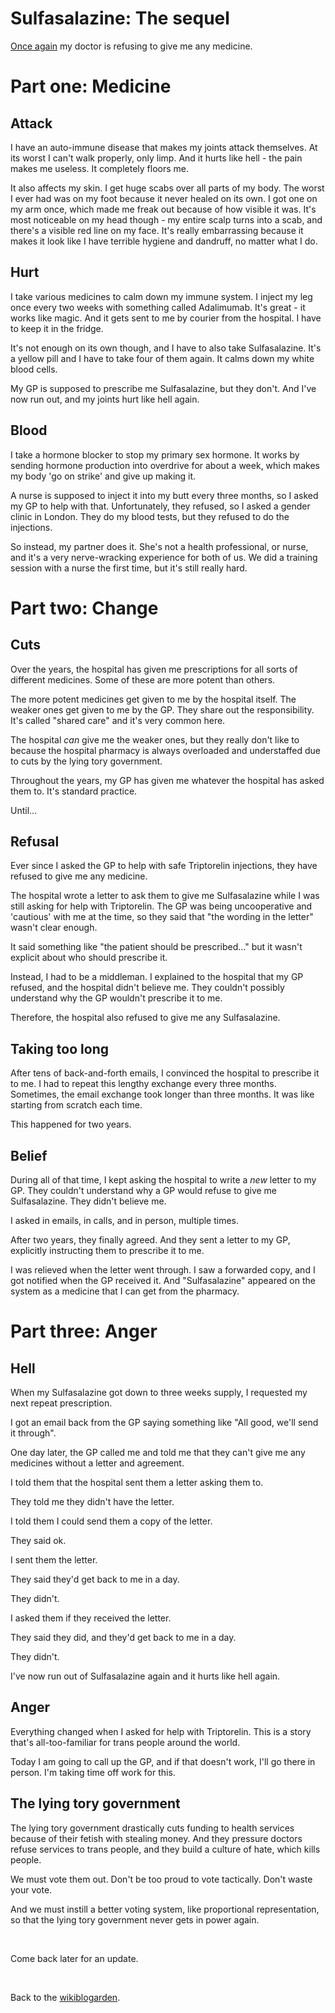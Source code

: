# Sulfasalazine: The sequel

[Once again](/wikiblogarden/health/sulfasalazine) my doctor is refusing to give me any medicine.

# Part one: Medicine

## Attack

I have an auto-immune disease that makes my joints attack themselves. At its worst I can't walk properly, only limp. And it hurts like hell - the pain makes me useless. It completely floors me.

It also affects my skin. I get huge scabs over all parts of my body. The worst I ever had was on my foot because it never healed on its own. I got one on my arm once, which made me freak out because of how visible it was. It's most noticeable on my head though - my entire scalp turns into a scab, and there's a visible red line on my face. It's really embarrassing because it makes it look like I have terrible hygiene and dandruff, no matter what I do.

## Hurt

I take various medicines to calm down my immune system. I inject my leg once every two weeks with something called Adalimumab. It's great - it works like magic. And it gets sent to me by courier from the hospital. I have to keep it in the fridge.

It's not enough on its own though, and I have to also take Sulfasalazine. It's a yellow pill and I have to take four of them again. It calms down my white blood cells.

My GP is supposed to prescribe me Sulfasalazine, but they don't. And I've now run out, and my joints hurt like hell again.

## Blood

I take a hormone blocker to stop my primary sex hormone. It works by sending hormone production into overdrive for about a week, which makes my body 'go on strike' and give up making it.

A nurse is supposed to inject it into my butt every three months, so I asked my GP to help with that. Unfortunately, they refused, so I asked a gender clinic in London. They do my blood tests, but they refused to do the injections.

So instead, my partner does it. She's not a health professional, or nurse, and it's a very nerve-wracking experience for both of us. We did a training session with a nurse the first time, but it's still really hard.

# Part two: Change

## Cuts

Over the years, the hospital has given me prescriptions for all sorts of different medicines. Some of these are more potent than others.

The more potent medicines get given to me by the hospital itself. The weaker ones get given to me by the GP. They share out the responsibility. It's called "shared care" and it's very common here.

The hospital *can* give me the weaker ones, but they really don't like to because the hospital pharmacy is always overloaded and understaffed due to cuts by the lying tory government.

Throughout the years, my GP has given me whatever the hospital has asked them to. It's standard practice.

Until...

## Refusal

Ever since I asked the GP to help with safe Triptorelin injections, they have refused to give me any medicine.

The hospital wrote a letter to ask them to give me Sulfasalazine while I was still asking for help with Triptorelin. The GP was being uncooperative and 'cautious' with me at the time, so they said that "the wording in the letter" wasn't clear enough.

It said something like "the patient should be prescribed..." but it wasn't explicit about who should prescribe it.

Instead, I had to be a middleman. I explained to the hospital that my GP refused, and the hospital didn't believe me. They couldn't possibly understand why the GP wouldn't prescribe it to me.

Therefore, the hospital also refused to give me any Sulfasalazine.

## Taking too long

After tens of back-and-forth emails, I convinced the hospital to prescribe it to me. I had to repeat this lengthy exchange every three months. Sometimes, the email exchange took longer than three months. It was like starting from scratch each time.

This happened for two years.

## Belief

During all of that time, I kept asking the hospital to write a *new* letter to my GP. They couldn't understand why a GP would refuse to give me Sulfasalazine. They didn't believe me.

I asked in emails, in calls, and in person, multiple times.

After two years, they finally agreed. And they sent a letter to my GP, explicitly instructing them to prescribe it to me.

I was relieved when the letter went through. I saw a forwarded copy, and I got notified when the GP received it. And "Sulfasalazine" appeared on the system as a medicine that I can get from the pharmacy.

# Part three: Anger

## Hell

When my Sulfasalazine got down to three weeks supply, I requested my next repeat prescription.

I got an email back from the GP saying something like "All good, we'll send it through".

One day later, the GP called me and told me that they can't give me any medicines without a letter and agreement.

I told them that the hospital sent them a letter asking them to.

They told me they didn't have the letter.

I told them I could send them a copy of the letter.

They said ok.

I sent them the letter.

They said they'd get back to me in a day.

They didn't.

I asked them if they received the letter.

They said they did, and they'd get back to me in a day.

They didn't.

I've now run out of Sulfasalazine again and it hurts like hell again.

## Anger

Everything changed when I asked for help with Triptorelin. This is a story that's all-too-familiar for trans people around the world.

Today I am going to call up the GP, and if that doesn't work, I'll go there in person. I'm taking time off work for this.

## The lying tory government

The lying tory government drastically cuts funding to health services because of their fetish with stealing money. And they pressure doctors refuse services to trans people, and they build a culture of hate, which kills people.

We must vote them out. Don't be too proud to vote tactically. Don't waste your vote. 

And we must instill a better voting system, like proportional representation, so that the lying tory government never gets in power again.

<br>

Come back later for an update.

<br>

Back to the [wikiblogarden](/wikiblogarden).

